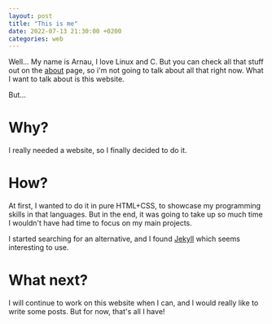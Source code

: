 ```yaml
---
layout: post
title: "This is me"
date: 2022-07-13 21:30:00 +0200
categories: web
---
```

Well... My name is Arnau, I love Linux and C. But you can check all that stuff out on the [about](/about) page, so i'm not going to talk about all that right now. What I want to talk about is this website.

But...

# Why?

I really needed a website, so I finally decided to do it.

# How?

At first, I wanted to do it in pure HTML+CSS, to showcase my programming skills in that languages. But in the end, it was going to take up so much time I wouldn't have had time to focus on my main projects.

I started searching for an alternative, and I found [Jekyll](https://jekyllrb.com/) which seems interesting to use.

# What next?

I will continue to work on this website when I can, and I would really like to write some posts. But for now, that's all I have!
